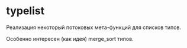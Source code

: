 # typelist
Реализация некоторый потоковых мета-функций для списков типов.

Особенно интересен (как идея) merge_sort типов.